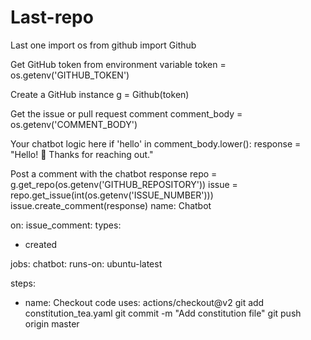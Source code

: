 # Last-repo
Last one
import os
from github import Github

Get GitHub token from environment variable
token = os.getenv('GITHUB_TOKEN')

Create a GitHub instance
g = Github(token)

Get the issue or pull request comment
comment_body = os.getenv('COMMENT_BODY')

Your chatbot logic here
if 'hello' in comment_body.lower():
response = "Hello! 🌟 Thanks for reaching out."

Post a comment with the chatbot response
repo = g.get_repo(os.getenv('GITHUB_REPOSITORY'))
issue = repo.get_issue(int(os.getenv('ISSUE_NUMBER')))
issue.create_comment(response)
name: Chatbot

on:
issue_comment:
types:
- created

jobs:
chatbot:
runs-on: ubuntu-latest

steps:
- name: Checkout code
  uses: actions/checkout@v2
git add constitution_tea.yaml
git commit -m "Add constitution file"
git push origin master
